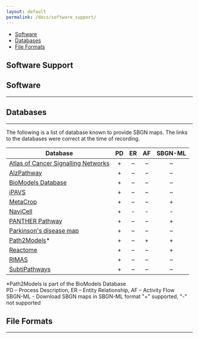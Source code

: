 ```yaml
---
layout: default
permalink: /docs/software_support/
---
```


*  [Software](#Software)
*  [Databases](#Databases)
*  [File Formats](#File_Formats)

Software Support
----------------

Software
--------
--------

Databases
---------
---------

The following is a list of database known to provide SBGN maps. The links to the databases were correct at the time of recording.

| Database                                                                        | PD | ER | AF | SBGN-ML |
|---------------------------------------------------------------------------------|:--:|:--:|:--:|:-------:|
| [Atlas of Cancer Signalling Networks](https://acsn.curie.fr/)                   | +  | –  | –  | –       |
| [AlzPathway](http://www.alzpathway.org/)                                        | +  | –  | –  | –       |
| [BioModels Database](http://www.ebi.ac.uk/biomodels/)                           | +  | –  | –  | –       |
| [iPAVS](http://ipavs.cidms.org/)                                                | +  | –  | –  | –       |
| [MetaCrop](http://metacrop.ipk-gatersleben.de/)                                 | +  | –  | –  | +       |
| [NaviCell](https://navicell.curie.fr/)                                          | +  | -  | -  | -       |
| [PANTHER Pathway](http://www.pantherdb.org/pathway/)                            | +  | –  | –  | +       |
| [Parkinson's disease map](http://pdmap.uni.lu/)                                 | +  | –  | –  | –       |
| [Path2Models](https://www.ebi.ac.uk/biomodels-main/path2models)*                | +  | –  | +  | +       |
| [Reactome](http://www.reactome.org)                                             | +  | –  | –  | +       |
| [RIMAS](http://rimas.ipk-gatersleben.de)                                        | +  | –  | –  | –       |
| [SubtiPathways](http://subtiwiki.uni-goettingen.de/apps/pathway.php?pathway=11) | +  | –  | –  | –       |
*Path2Models is part of the BioModels Database  
PD – Process Description, ER – Entity Relationship, AF – Activity Flow  
SBGN-ML - Download SBGN maps in SBGN-ML format
"+" supported, "-" not supported

File Formats
------------
------------
